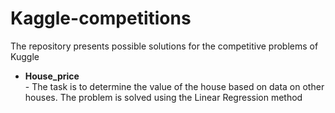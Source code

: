 # Kaggle-competitions
The repository presents possible solutions for the competitive problems of Kuggle 

<ul>
     <li><b>House_price</b></li> - The task is to determine the value of the house based on data on other houses. The problem is solved using the Linear Regression method

